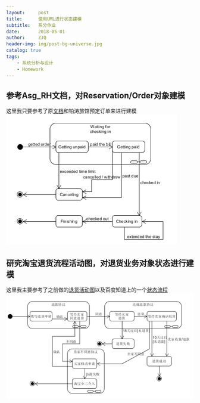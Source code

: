 ```yaml
---
layout:     post
title:      使用UML进行状态建模
subtitle:   系分作业
date:       2018-05-01
author:     ZJQ
header-img: img/post-bg-universe.jpg
catalog: true
tags:
    - 系统分析与设计
    - Homework
---
```


## 参考Asg_RH文档，对Reservation/Order对象建模
这里我只要参考了原[文档](https://github.com/ZhangJiaQiao/ZhangJiaQiao.github.io/blob/master/assets/doc/Asg_RH.pdf)和铂涛旅馆预定订单来进行建模
![Reservation状态图](/assets/img/Reservation状态图.png)

## 研究淘宝退货流程活动图，对退货业务对象状态进行建模
这里我主要参考了之前做的[退货活动图](http://zhangjiaqiao.top/2018/04/18/%E4%BD%BF%E7%94%A8UML%E8%BF%9B%E8%A1%8C%E7%94%A8%E4%BE%8B%E4%B8%9A%E5%8A%A1%E5%88%86%E6%9E%90/)以及百度知道上的一个[状态流程](https://jingyan.baidu.com/article/17bd8e52f3fedf85aa2bb876.html)
![淘宝状态图](/assets/img/Taobao状态图.png)